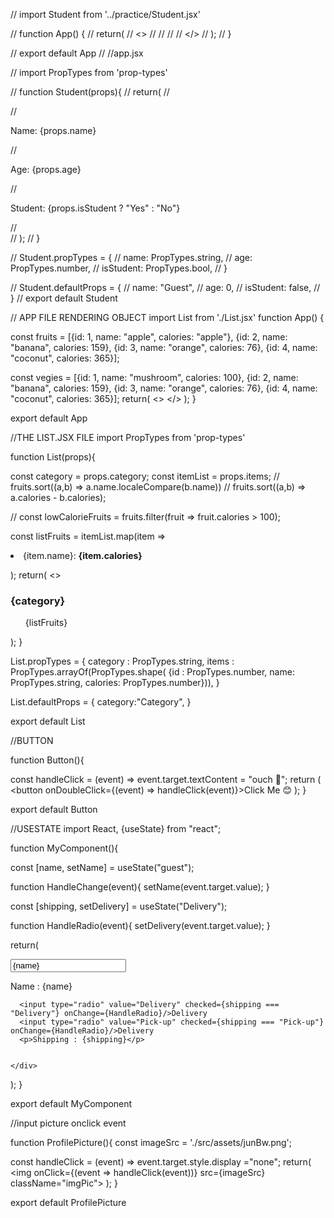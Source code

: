 // import Student from '../practice/Student.jsx'

// function App() {
// return(
// <>
// <Student name="SpongeBob" age={30} isStudent={true}/>
// <Student name="Patrick" age={35} isStudent={false}/>
// <Student />
// </>
// );
// }

// export default App
// //app.jsx

// import PropTypes from 'prop-types'

// function Student(props){
// return(
// <div className="studentDiv">
// <p>Name: {props.name}</p>
// <p>Age: {props.age}</p>
// <p>Student: {props.isStudent ? "Yes" : "No"}</p>
// </div>
// );
// }

// Student.propTypes = {
// name: PropTypes.string,
// age: PropTypes.number,
// isStudent: PropTypes.bool,
// }

// Student.defaultProps = {
// name: "Guest",
// age: 0,
// isStudent: false,
// }
// export default Student

// APP FILE RENDERING OBJECT
import List from './List.jsx'
function App() {

const fruits = [{id: 1, name: "apple", calories: "apple"},
{id: 2, name: "banana", calories: 159},
{id: 3, name: "orange", calories: 76},
{id: 4, name: "coconut", calories: 365}];

const vegies = [{id: 1, name: "mushroom", calories: 100},
{id: 2, name: "banana", calories: 159},
{id: 3, name: "orange", calories: 76},
{id: 4, name: "coconut", calories: 365}];
return(
<>
<List items = {fruits} category="Fruits"></List>
<List items = {vegies} category="Vegies"></List>
</>
);
}

export default App

//THE LIST.JSX FILE
import PropTypes from 'prop-types'

function List(props){

const category = props.category;
const itemList = props.items;
// fruits.sort((a,b) => a.name.localeCompare(b.name))
// fruits.sort((a,b) => a.calories - b.calories);

// const lowCalorieFruits = fruits.filter(fruit => fruit.calories > 100);

const listFruits = itemList.map(item => <li key={item.id}>
{item.name}: <b>{item.calories}</b>

</li>);
return(
<>
<h3>{category}</h3>
<ul>{listFruits}</ul>
</>
); }

List.propTypes = {
category : PropTypes.string,
items : PropTypes.arrayOf(PropTypes.shape( {id : PropTypes.number,
name: PropTypes.string,
calories: PropTypes.number})),
}

List.defaultProps = {
category:"Category",
}

export default List

//BUTTON

function Button(){

const handleClick = (event) => event.target.textContent = "ouch 🤕";
return (
<button onDoubleClick={(event) => handleClick(event)}>Click Me 😊</button>
);
}

export default Button

//USESTATE
import React, {useState} from "react";

function MyComponent(){

const [name, setName] = useState("guest");

function HandleChange(event){
setName(event.target.value);
}

const [shipping, setDelivery] = useState("Delivery");

function HandleRadio(event){
setDelivery(event.target.value);
}

return(

<div>
<input value={name} onChange={HandleChange}/>
<p>Name : {name}</p>

      <input type="radio" value="Delivery" checked={shipping === "Delivery"} onChange={HandleRadio}/>Delivery
      <input type="radio" value="Pick-up" checked={shipping === "Pick-up"} onChange={HandleRadio}/>Delivery
      <p>Shipping : {shipping}</p>


    </div>

);
}

export default MyComponent

//input picture onclick event

function ProfilePicture(){
const imageSrc = './src/assets/junBw.png';

const handleClick = (event) => event.target.style.display ="none";
return(
<img onClick={(event => handleClick(event))} src={imageSrc} className="imgPic"></img>
);
}

export default ProfilePicture
